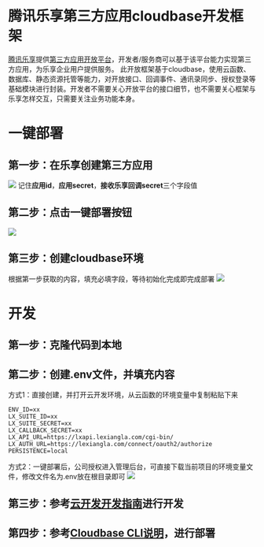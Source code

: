 # 腾讯乐享第三方应用cloudbase开发框架
[腾讯乐享](https://lexiangla.com)提供[第三方应用开放平台](https://lexiangla.com/wiki/service/)，开发者/服务商可以基于该平台能力实现第三方应用，为乐享企业用户提供服务。
此开放框架基于cloudbase，使用云函数、数据库、静态资源托管等能力，对开放接口、回调事件、通讯录同步、授权登录等基础模块进行封装。开发者不需要关心开放平台的接口细节，也不需要关心框架与乐享怎样交互，只需要关注业务功能本身。

# 一键部署
## 第一步：在乐享创建第三方应用
![](https://lexiang4public-10029162.cos.ap-shanghai.myqcloud.com/wiki/api/cloudbase1.jpg)
记住**应用id**，**应用secret**，**接收乐享回调secret**三个字段值

## 第二步：点击一键部署按钮
[![](https://main.qcloudimg.com/raw/67f5a389f1ac6f3b4d04c7256438e44f.svg)](https://console.cloud.tencent.com/tcb/env/index?action=CreateAndDeployCloudBaseProject&appUrl=https%3A%2F%2Fgithub.com%2FTencentLexiang%2Fcloudbase-template&branch=master)

## 第三步：创建cloudbase环境
根据第一步获取的内容，填充必填字段，等待初始化完成即完成部署
![](https://lexiang4public-10029162.cos.ap-shanghai.myqcloud.com/wiki/api/cloudbase2.png)

# 开发
## 第一步：克隆代码到本地
## 第二步：创建.env文件，并填充内容
方式1：直接创建，并打开云开发环境，从云函数的环境变量中复制粘贴下来
```
ENV_ID=xx
LX_SUITE_ID=xx
LX_SUITE_SECRET=xx
LX_CALLBACK_SECRET=xx
LX_API_URL=https://lxapi.lexiangla.com/cgi-bin/
LX_AUTH_URL=https://lexiangla.com/connect/oauth2/authorize
PERSISTENCE=local
```
方式2：一键部署后，公司授权进入管理后台，可直接下载当前项目的环境变量文件，修改文件名为.env放在根目录即可
![](https://lexiang4public-10029162.cos.ap-shanghai.myqcloud.com/wiki/api/cloudbase3.png)
## 第三步：参考[云开发开发指南](https://cloud.tencent.com/document/product/876/46798)进行开发
## 第四步：参考[Cloudbase CLI说明](https://lexiang4public-10029162.cos.ap-shanghai.myqcloud.com/wiki/api/cloudbase3.png)，进行部署
